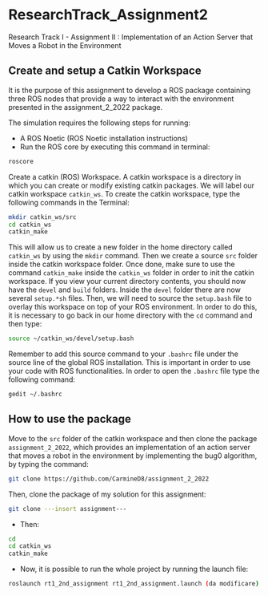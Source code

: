 # ResearchTrack_Assignment2
Research Track I - Assignment II :  Implementation of an Action Server that Moves a Robot in the Environment

Create and setup a Catkin Workspace
--------------------------------

It is the purpose of this assignment to develop a ROS package containing three ROS nodes that provide a way to interact with the environment presented in the assignment_2_2022 package.

The simulation requires the following steps for running:

- A ROS Noetic (ROS Noetic installation instructions)
- Run the ROS core by executing this command in terminal:

```bash
roscore
```

Create a catkin (ROS) Workspace. A catkin workspace is a directory in which you can create or modify existing catkin packages. We will label our catkin workspace `catkin_ws`. To create the catkin workspace, type the following commands in the Terminal:

```bash
mkdir catkin_ws/src
cd catkin_ws
catkin_make
```

This will allow us to create a new folder in the home directory called `catkin_ws` by using the `mkdir` command. Then we create a source `src` folder inside the catkin workspace folder. Once done, make sure to use the command `catkin_make` inside the `catkin_ws` folder in order to init the catkin workspace. If you view your current directory contents, you should now have the `devel` and `build` folders. Inside the `devel` folder there are now several `setup.*sh` files. Then, we will need to source the `setup.bash` file to overlay this workspace on top of your ROS environment. In order to do this, it is necessary to go back in our home directory with the `cd` command and then type:

```bash
source ~/catkin_ws/devel/setup.bash
```

Remember to add this source command to your `.bashrc` file under the source line of the global ROS installation. This is important in order to use your code with ROS functionalities. In order to open the `.bashrc` file type the following command:

```bash
gedit ~/.bashrc
```

How to use the package
--------------

Move to the `src` folder of the catkin workspace and then clone the package `assignment_2_2022`, which provides an implementation of an action server that moves a robot in the environment by implementing the bug0 algorithm, by typing the command:

```bash
git clone https://github.com/CarmineD8/assignment_2_2022
```

Then, clone the package of my solution for this assignment:

```bash
git clone ---insert assignment---
```

- Then:

```bash
cd
cd catkin_ws
catkin_make
```

- Now, it is possible to run the whole project by running the launch file:

```bash
roslaunch rt1_2nd_assignment rt1_2nd_assignment.launch (da modificare)
```

